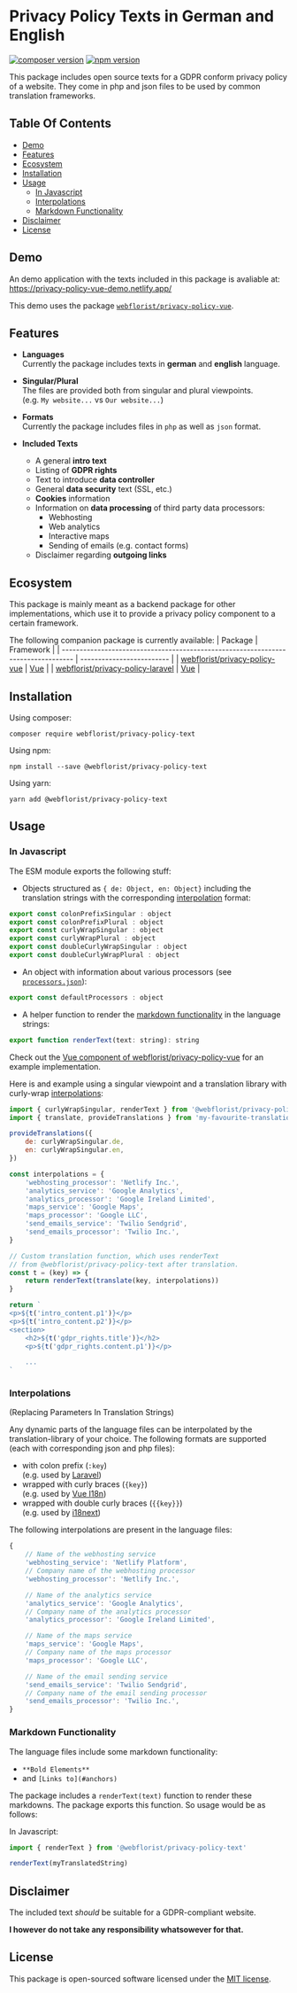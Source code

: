 # Privacy Policy Texts in German and English<!-- omit in toc -->

[![composer version](https://poser.pugx.org/webflorist/privacy-policy-text/v/stable)](https://packagist.org/packages/webflorist/privacy-policy-text)
[![npm version](https://img.shields.io/npm/v/@webflorist/privacy-policy-text.svg)](https://www.npmjs.com/package/@webflorist/privacy-policy-text)

This package includes open source texts for a GDPR conform privacy policy of a website. They come in php and json files to be used by common translation frameworks.

## Table Of Contents<!-- omit in toc -->

- [Demo](#demo)
- [Features](#features)
- [Ecosystem](#ecosystem)
- [Installation](#installation)
- [Usage](#usage)
  - [In Javascript](#in-javascript)
  - [Interpolations](#interpolations)
  - [Markdown Functionality](#markdown-functionality)
- [Disclaimer](#disclaimer)
- [License](#license)

## Demo

An demo application with the texts included in this package is avaliable at:  
<https://privacy-policy-vue-demo.netlify.app/>

This demo uses the package [`webflorist/privacy-policy-vue`](https://github.com/webflorist/privacy-policy-vue).

## Features

- **Languages**  
  Currently the package includes texts in **german** and **english** language.

- **Singular/Plural**  
  The files are provided both from singular and plural viewpoints.  
  (e.g. `My website...` vs `Our website...`)

- **Formats**  
  Currently the package includes files in `php` as well as `json` format.

- **Included Texts**

  - A general **intro text**
  - Listing of **GDPR rights**
  - Text to introduce **data controller**
  - General **data security** text (SSL, etc.)
  - **Cookies** information
  - Information on **data processing** of third party data processors:
    - Webhosting
    - Web analytics
    - Interactive maps
    - Sending of emails (e.g. contact forms)
  - Disclaimer regarding **outgoing links**

## Ecosystem

This package is mainly meant as a backend package for other implementations, which use it to provide a privacy policy component to a certain framework.

The following companion package is currently available:
| Package | Framework |
| --------------------------------------------------------------------------------- | ------------------------- |
| [webflorist/privacy-policy-vue](https://github.com/webflorist/privacy-policy-vue) | [Vue](https://vuejs.org/) |
| [webflorist/privacy-policy-laravel](https://github.com/webflorist/privacy-policy-laravel) | [Vue](https://laravel.com/) |

## Installation

Using composer:

```shell
composer require webflorist/privacy-policy-text
```

Using npm:

```shell
npm install --save @webflorist/privacy-policy-text
```

Using yarn:

```shell
yarn add @webflorist/privacy-policy-text
```

## Usage

### In Javascript

The ESM module exports the following stuff:

- Objects structured as `{ de: Object, en: Object}` including the translation strings with the corresponding [interpolation](#interpolations) format:

```js
export const colonPrefixSingular : object
export const colonPrefixPlural : object
export const curlyWrapSingular : object
export const curlyWrapPlural : object
export const doubleCurlyWrapSingular : object
export const doubleCurlyWrapPlural : object
```

- An object with information about various processors (see [`processors.json`](https://github.com/webflorist/privacy-policy-text/blob/main/dist/json/processors.json)):

```js
export const defaultProcessors : object
```

- A helper function to render the [markdown functionality](#markdown-functionality) in the language strings:

```js
export function renderText(text: string): string
```

Check out the [Vue component of webflorist/privacy-policy-vue](https://github.com/webflorist/privacy-policy-vue/blob/main/dist/components/PrivacyPolicy.vue) for an example implementation.

Here is and example using a singular viewpoint and a translation library with curly-wrap [interpolations](#interpolations):

```js
import { curlyWrapSingular, renderText } from '@webflorist/privacy-policy-text'
import { translate, provideTranslations } from 'my-favourite-translation-library

provideTranslations({
    de: curlyWrapSingular.de,
    en: curlyWrapSingular.en,
})

const interpolations = {
    'webhosting_processor': 'Netlify Inc.',
    'analytics_service': 'Google Analytics',
    'analytics_processor': 'Google Ireland Limited',
    'maps_service': 'Google Maps',
    'maps_processor': 'Google LLC',
    'send_emails_service': 'Twilio Sendgrid',
    'send_emails_processor': 'Twilio Inc.',
}

// Custom translation function, which uses renderText
// from @webflorist/privacy-policy-text after translation.
const t = (key) => {
    return renderText(translate(key, interpolations))
}

return `
<p>${t('intro_content.p1')}</p>
<p>${t('intro_content.p2')}</p>
<section>
    <h2>${t('gdpr_rights.title')}</h2>
    <p>${t('gdpr_rights.content.p1')}</p>

    ...
`
```

### Interpolations

(Replacing Parameters In Translation Strings)

Any dynamic parts of the language files can be interpolated by the translation-library of your choice. The following formats are supported (each with corresponding json and php files):

- with colon prefix (`:key`)  
   (e.g. used by [Laravel](https://laravel.com/docs/8.x/localization#replacing-parameters-in-translation-strings))
- wrapped with curly braces (`{key}`)  
   (e.g. used by [Vue I18n](https://vue-i18n.intlify.dev/guide/essentials/syntax.html#interpolations))
- wrapped with double curly braces (`{{key}}`)  
   (e.g. used by [i18next](https://www.i18next.com/translation-function/interpolation))

The following interpolations are present in the language files:

```js
{
    // Name of the webhosting service
    'webhosting_service': 'Netlify Platform',
    // Company name of the webhosting processor
    'webhosting_processor': 'Netlify Inc.',

    // Name of the analytics service
    'analytics_service': 'Google Analytics',
    // Company name of the analytics processor
    'analytics_processor': 'Google Ireland Limited',

    // Name of the maps service
    'maps_service': 'Google Maps',
    // Company name of the maps processor
    'maps_processor': 'Google LLC',

    // Name of the email sending service
    'send_emails_service': 'Twilio Sendgrid',
    // Company name of the email sending processor
    'send_emails_processor': 'Twilio Inc.',
}
```

### Markdown Functionality

The language files include some markdown functionality:

- `**Bold Elements**`
- and `[Links to](#anchors)`

The package includes a `renderText(text)` function to render these markdowns. The package exports this function. So usage would be as follows:

In Javascript:

```js
import { renderText } from '@webflorist/privacy-policy-text'

renderText(myTranslatedString)
```

## Disclaimer

The included text _should_ be suitable for a GDPR-compliant website.

**I however do not take any responsibility whatsowever for that.**

## License

This package is open-sourced software licensed under the [MIT license](https://github.com/laravel/framework/blob/8.x/LICENSE.md).
